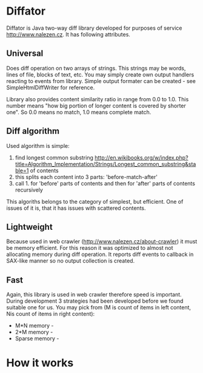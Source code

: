 Diffator
========

Diffator is Java two-way diff library developed for purposes of service <http://www.nalezen.cz>. It has following attributes.

Universal
---------

Does diff operation on two arrays of strings. This strings may be words, lines of file, blocks of text, etc. You may simply create own output handlers reacting to events from library. Simple output formater can be created - see SimpleHtmlDiffWriter for reference.

Library also provides content similarity ratio in range from 0.0 to 1.0. This number means "how big portion of longer content is covered by shorter one". So 0.0 means no match, 1.0 means complete match.

Diff algorithm
--------------

Used algorithm is simple:
1.  find longest common substring <http://en.wikibooks.org/w/index.php?title=Algorithm_Implementation/Strings/Longest_common_substring&stable=1> of contents
2.  this splits each content into 3 parts: 'before-match-after'
3.  call 1. for 'before' parts of contents and then for 'after' parts of contents recursively

This algoriths belongs to the category of simplest, but efficient. One of issues of it is, that it has issues with scattered contents.

Lightweight
-----------

Because used in web crawler (<http://www.nalezen.cz/about-crawler>) it must be memory efficient. For this reason it was optimized to almost not allocating memory during diff operation. It reports diff events to callback in SAX-like manner so no output collection is created.

Fast
----

Again, this library is used in web crawler therefore speed is important. During development 3 strategies had been developed before we found suitable one for us. You may pick from (M is count of items in left content, Nis count of items in right content):
*  M*N memory - 
*  2*M memory - 
*  Sparse memory - 


How it works
============


